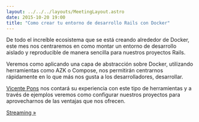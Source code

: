 ```yaml
---
layout: ../../../layouts/MeetingLayout.astro
date: 2015-10-20 19:00
title: "Como crear tu entorno de desarrollo Rails con Docker"
---
```


De todo el increíble ecosistema que se está creando alrededor de Docker, este mes nos centraremos en como montar un entorno de desarrollo aislado y reproducible de manera sencilla para nuestros proyectos Rails.

Veremos como aplicando una capa de abstracción sobre Docker, utilizando herramientas como AZK o Compose, nos permitirán centrarnos rápidamente en lo que más nos gusta a los desarrolladores, desarrollar.

[Vicente Pons](https://twitter.com/gponsu) nos contará su experiencia con este tipo de herramientas y a través de ejemplos veremos como configurar nuestros proyectos para aprovecharnos de las ventajas que nos ofrecen.

[Streaming »](https://www.youtube.com/watch?v=0SwF3qBV7Zc)
